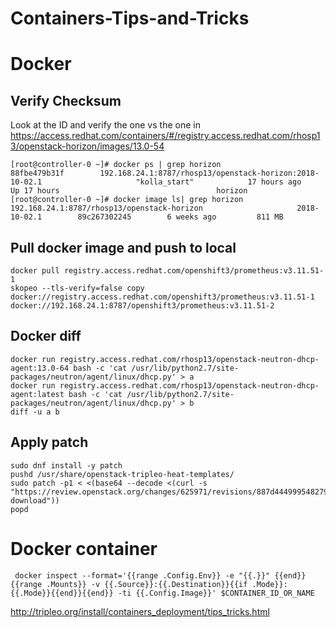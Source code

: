 # Containers-Tips-and-Tricks
# Docker

## Verify Checksum
Look at the ID and verify the one vs the one in
https://access.redhat.com/containers/#/registry.access.redhat.com/rhosp13/openstack-horizon/images/13.0-54

```
[root@controller-0 ~]# docker ps | grep horizon
88fbe479b31f        192.168.24.1:8787/rhosp13/openstack-horizon:2018-10-02.1                     "kolla_start"            17 hours ago        Up 17 hours                                   horizon
[root@controller-0 ~]# docker image ls| grep horizon
192.168.24.1:8787/rhosp13/openstack-horizon                     2018-10-02.1        89c267302245        6 weeks ago         811 MB
```

## Pull docker image and push to local
```
docker pull registry.access.redhat.com/openshift3/prometheus:v3.11.51-1
skopeo --tls-verify=false copy docker://registry.access.redhat.com/openshift3/prometheus:v3.11.51-1 docker://192.168.24.1:8787/openshift3/prometheus:v3.11.51-2
```

## Docker diff
```
docker run registry.access.redhat.com/rhosp13/openstack-neutron-dhcp-agent:13.0-64 bash -c 'cat /usr/lib/python2.7/site-packages/neutron/agent/linux/dhcp.py' > a
docker run registry.access.redhat.com/rhosp13/openstack-neutron-dhcp-agent:latest bash -c 'cat /usr/lib/python2.7/site-packages/neutron/agent/linux/dhcp.py' > b
diff -u a b
```

## Apply patch
```
sudo dnf install -y patch
pushd /usr/share/openstack-tripleo-heat-templates/
sudo patch -p1 < <(base64 --decode <(curl -s "https://review.openstack.org/changes/625971/revisions/887d444999548279117813aeb158eb54f6625059/patch?download"))
popd
```

# Docker container
```
 docker inspect --format='{{range .Config.Env}} -e "{{.}}" {{end}} {{range .Mounts}} -v {{.Source}}:{{.Destination}}{{if .Mode}}:{{.Mode}}{{end}}{{end}} -ti {{.Config.Image}}' $CONTAINER_ID_OR_NAME
```

http://tripleo.org/install/containers_deployment/tips_tricks.html
